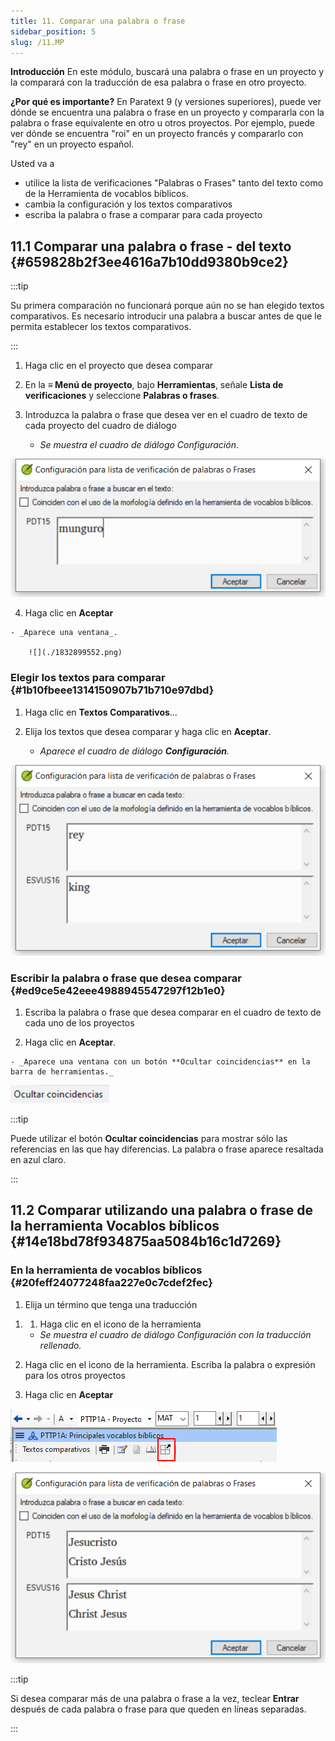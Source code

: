 ```yaml
---
title: 11. Comparar una palabra o frase
sidebar_position: 5
slug: /11.MP
---
```




**Introducción** En este módulo, buscará una palabra o frase en un proyecto y la comparará con la traducción de esa palabra o frase en otro proyecto.


**¿Por qué es importante?** En Paratext 9 (y versiones superiores), puede ver dónde se encuentra una palabra o frase en un proyecto y compararla con la palabra o frase equivalente en otro u otros proyectos. Por ejemplo, puede ver dónde se encuentra "roi" en un proyecto francés y compararlo con "rey" en un proyecto español.


Usted va a

- utilice la lista de verificaciones "Palabras o Frases" tanto del texto como de la Herramienta de vocablos bíblicos.
- cambia la configuración y los textos comparativos
- escriba la palabra o frase a comparar para cada proyecto

## 11.1 Comparar una palabra o frase - del texto {#659828b2f3ee4616a7b10dd9380b9ce2}


:::tip

Su primera comparación no funcionará porque aún no se han elegido textos comparativos. Es necesario introducir una palabra a buscar antes de que le permita establecer los textos comparativos.

:::




<div class='notion-row'>
<div class='notion-column' style={{width: 'calc((100% - (min(32px, 4vw) * 1)) * 0.5)'}}>

1. Haga clic en el proyecto que desea comparar

2. En la **≡ Menú de proyecto**, bajo **Herramientas**, señale **Lista de verificaciones** y seleccione **Palabras o frases**.

3. Introduzca la palabra o frase que desea ver en el cuadro de texto de cada proyecto del cuadro de diálogo
    - _Se muestra el cuadro de diálogo Configuración_.

</div><div className='notion-spacer'></div>

<div class='notion-column' style={{width: 'calc((100% - (min(32px, 4vw) * 1)) * 0.5)'}}>


![](./1724975881.png)


</div><div className='notion-spacer'></div>
</div>

 4.  Haga clic en **Aceptar**

    - _Aparece una ventana_.

        ![](./1832899552.png)


### Elegir los textos para comparar {#1b10fbeee1314150907b71b710e97dbd}


<div class='notion-row'>
<div class='notion-column' style={{width: 'calc((100% - (min(32px, 4vw) * 1)) * 0.5)'}}>

1. Haga clic en **Textos Comparativos**…

2. Elija los textos que desea comparar y haga clic en **Aceptar**.
    - _Aparece el cuadro de diálogo **Configuración**._

</div><div className='notion-spacer'></div>

<div class='notion-column' style={{width: 'calc((100% - (min(32px, 4vw) * 1)) * 0.5)'}}>


![](./930301174.png)


</div><div className='notion-spacer'></div>
</div>

### Escribir la palabra o frase que desea comparar {#ed9ce5e42eee4988945547297f12b1e0}

1. Escriba la palabra o frase que desea comparar en el cuadro de texto de cada uno de los proyectos

<div class='notion-row'>
<div class='notion-column' style={{width: 'calc((100% - (min(32px, 4vw) * 1)) * 0.5)'}}>


 2.   Haga clic en **Aceptar**.

    - _Aparece una ventana con un botón **Ocultar coincidencias** en la barra de herramientas._

</div><div className='notion-spacer'></div>

<div class='notion-column' style={{width: 'calc((100% - (min(32px, 4vw) * 1)) * 0.5)'}}>


![](./1899548500.png)


</div><div className='notion-spacer'></div>
</div>

:::tip

Puede utilizar el botón **Ocultar coincidencias** para mostrar sólo las referencias en las que hay diferencias. La palabra o frase aparece resaltada en azul claro.

:::




## 11.2 Comparar utilizando una palabra o frase de la herramienta Vocablos bíblicos {#14e18bd78f934875aa5084b16c1d7269}


### En la herramienta de vocablos bíblicos {#20feff24077248faa227e0c7cdef2fec}

1. Elija un término que tenga una traducción

<div class='notion-row'>
<div class='notion-column' style={{width: 'calc((100% - (min(32px, 4vw) * 1)) * 0.5)'}}>

1. 1. Haga clic en el icono de la herramienta
    - _Se muestra el cuadro de diálogo Configuración con la traducción rellenado._

2. Haga clic en el icono de la herramienta. Escriba la palabra o expresión para los otros proyectos

3. Haga clic en **Aceptar**

</div><div className='notion-spacer'></div>

<div class='notion-column' style={{width: 'calc((100% - (min(32px, 4vw) * 1)) * 0.5)'}}>


![](./1940364425.png)



![](./1033499645.png)


</div><div className='notion-spacer'></div>
</div>

:::tip

Si desea comparar más de una palabra o frase a la vez, teclear **Entrar** después de cada palabra o frase para que queden en líneas separadas.

:::



